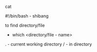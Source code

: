 cat <file-name>

#!/bin/bash - shibang

to find directory/file
- which <directory/file - name>

. - current working directory
/ - in directory